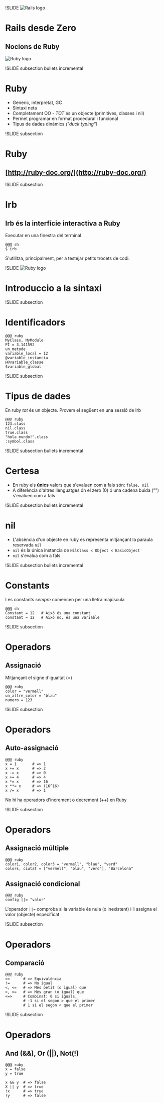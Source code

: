 !SLIDE
![Rails logo](/file/assets/images/rails.png)
# Rails desde Zero
## Nocions de Ruby
![Ruby logo](/file/assets/images/ruby_logo.png)

!SLIDE subsection bullets incremental
# Ruby

* Generic, interpretat, GC
* Sintaxi neta
* Completament OO - *TOT* és un objecte (primitives, classes i nil)
* Permet programar en format procedural i funcional
* Tipus de dades dinàmics *("duck typing")*

!SLIDE subsection
# Ruby
## [http://ruby-doc.org/](http://ruby-doc.org/)

!SLIDE subsection
# Irb
## Irb és la interfície interactiva a Ruby

Executar en una finestra del terminal

    @@@ sh
    $ irb

S'utilitza, principalment, per a testejar petits trocets de
codi.

!SLIDE
![Ruby logo](/file/assets/images/ruby_logo.png)
# Introduccio a la sintaxi

!SLIDE subsection
# Identificadors

    @@@ ruby
    MyClass, MyModule
    PI = 3.141592
    un_metode
    variable_local = 12
    @variable_instancia
    @@variable_classe
    $variable_global

!SLIDE subsection
# Tipus de dades

En ruby *tot* és un objecte. Provem el següent en una sessió de Irb

    @@@ ruby
    123.class
    nil.class
    true.class
    "hola mundo!".class
    :symbol.class

!SLIDE subsection bullets incremental
# Certesa

* En ruby els **únics** valors que s'evaluen com a fals són: `false, nil`
* A diferència d'altres llenguatges ón el zero (0) ó una cadena buida ("")
s'evaluen com a fals

!SLIDE subsection bullets incremental
# nil

* L'absència d'un objecte en ruby es representa mitjançant la paraula
reservada `nil`
* `nil` és la única instancia de `NilClass < Object < BasicObject`
* `nil` s'evalua com a fals

!SLIDE subsection bullets incremental
# Constants

Les constants *sempre* comencen per una lletra majúscula

    @@@ sh
    Constant = 12   # Aixó és una constant
    constant = 12   # Aixó no, és una variable

!SLIDE subsection
# Operadors
## Assignació

Mitjançant el signe d'igualtat (=)

    @@@ ruby
    color = "vermell"
    un_altre_color = "blau"
    numero = 123

!SLIDE subsection
# Operadors
## Auto-assignació

    @@@ ruby
    x = 1       # => 1
    x += x      # => 2
    x -= x      # => 0
    x += 4      # => 4
    x *= x      # => 16
    x **= x     # => (16^16)
    x /= x      # => 1

No hi ha operadors d'increment o decrement (++) en Ruby

!SLIDE subsection
# Operadors

## Assignació múltiple

    @@@ ruby
    color1, color2, color3 = "vermell", "blau", "verd"
    colors, ciutat = ["vermell", "blau", "verd"], "Barcelona"

## Assignació condicional

    @@@ ruby
    config ||= "valor"

L'operador `||=` comproba si la variable és nula (o inexistent) i li
assigna el valor (objecte) especificat

!SLIDE subsection
# Operadors
## Comparació

    @@@ ruby
    ==      # => Equivalència
    !=      # => No igual
    <, <=   # => Més petit (o igual) que
    >, >=   # => Més gran (o igual) que
    <=>     # Combinat: 0 si iguals,
            # -1 si el segon > que el primer
            # 1 si el segon < que el primer

!SLIDE subsection
# Operadors
## And (&&), Or (||), Not(!)

    @@@ ruby
    x = false
    y = true

    x && y  # => false
    X || y  # => true
    !x      # => true
    !y      # => false
